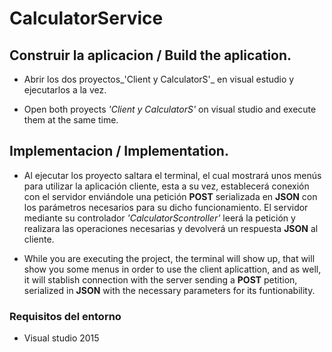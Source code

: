 # CalculatorService

## Construir la aplicacion / Build the aplication.
* Abrir los dos proyectos_'Client y CalculatorS'_ en visual estudio y ejecutarlos a la vez.

* Open both proyects _'Client y CalculatorS'_ on visual studio and execute them at the same time.

## Implementacion / Implementation.
* Al ejecutar los proyecto saltara el terminal, el cual mostrará unos menús para utilizar la aplicación cliente, esta a su vez, establecerá conexión con el servidor enviándole una petición **POST** serializada en **JSON** con los parámetros necesarios para su dicho funcionamiento.
El servidor mediante su controlador _'CalculatorScontroller'_ leerá la petición y realizara las operaciones necesarias y devolverá un respuesta **JSON** al cliente.

* While you are executing the project, the terminal will show up, that will show you some menus in order to use the client aplicattion, and as well, it will stablish connection with the server sending a **POST** petition, serialized in **JSON** with the necessary parameters for its funtionability.

### Requisitos del entorno
  * Visual studio 2015
